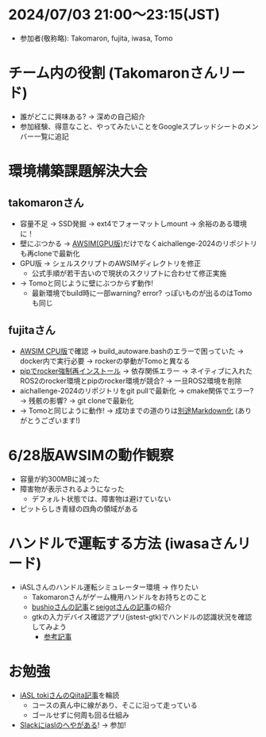 # 2024/07/03 21:00～23:15(JST)
- 参加者(敬称略): Takomaron, fujita, iwasa, Tomo

# チーム内の役割 (Takomaronさんリード)
- 誰がどこに興味ある? -> 深めの自己紹介
- 参加経験、得意なこと、やってみたいことをGoogleスプレッドシートのメンバー一覧に追記

# 環境構築課題解決大会
## takomaronさん
- 容量不足 -> SSD発掘 -> ext4でフォーマットしmount -> 余裕のある環境に！
- 壁にぶつかる -> [AWSIM(GPU版)](https://drive.google.com/drive/folders/1ftIoamNGAet90sXeG48lKa89dkpVy45y)だけでなくaichallenge-2024のリポジトリも再cloneで最新化
- GPU版 -> シェルスクリプトのAWSIMディレクトリを修正
  - 公式手順が若干古いので現状のスクリプトに合わせて修正実施
- -> Tomoと同じように壁にぶつからず動作!
  - 最新環境でbuild時に一部warning? error? っぽいものが出るのはTomoも同じ

## fujitaさん
- [AWSIM CPU版](https://drive.google.com/drive/folders/1ftIoamNGAet90sXeG48lKa89dkpVy45y)で確認 -> build_autoware.bashのエラーで困っていた -> docker内で実行必要 -> rockerの挙動がTomoと異なる
- [pipでrocker強制再インストール](https://rb-sapiens-shop.com/blogs/software/python-pip-reinstall) -> 依存関係エラー -> ネイティブに入れたROS2のrocker環境とpipのrocker環境が競合? -> 一旦ROS2環境を削除
- aichallenge-2024のリポジトリをgit pullで最新化 -> cmake関係でエラー? -> 残骸の影響? -> git cloneで最新化
- -> Tomoと同じように動作! -> 成功までの道のりは[別途Markdown化](20240703_fujita.md) (ありがとうございます!)

# 6/28版AWSIMの動作観察
- 容量が約300MBに減った
- 障害物が表示されるようになった
  - デフォルト状態では、障害物は避けていない
- ピットらしき青緑の四角の領域がある

# ハンドルで運転する方法 (iwasaさんリード)
- iASLさんのハンドル運転シミュレーター環境 -> 作りたい
  - Takomaronさんがゲーム機用ハンドルをお持ちとのこと
  - [bushioさんの記事](https://zenn.dev/bushio_tech/articles/71f7919780f8bd)と[seigotさんの記事](https://qiita.com/seigot/items/6cee1c5f967b9a756a2f)の紹介
  - gtkの入力デバイス確認アプリ(jstest-gtk)でハンドルの認識状況を確認してみよう
    - [参考記事](https://qiita.com/hsgucci/items/a5926dd396b319e6ccaf)
# お勉強
- [iASL tokiさんのQiita記事](https://qiita.com/toki-1441/items/e9d999b08f345e39863c)を輪読
  - コースの真ん中に線があり、そこに沿って走っている
  - ゴールせずに何周も回る仕組み
- [Slackにiaslのへやがある](https://qiita.com/toki-1441/items/615d781e3a20edf22cda#%E3%81%BE%E3%81%A8%E3%82%81)! -> 参加!
